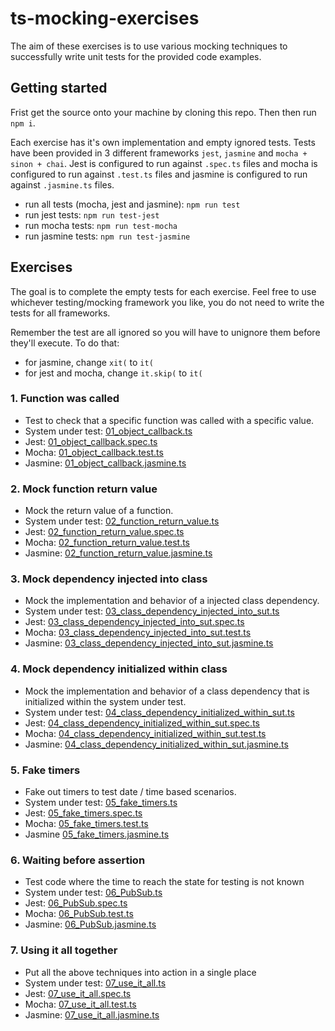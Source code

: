 # ts-mocking-exercises

The aim of these exercises is to use various mocking techniques to successfully write unit tests for the provided code examples.

## Getting started
Frist get the source onto your machine by cloning this repo. Then then run `npm i`.

Each exercise has it's own implementation and empty ignored tests. Tests have been provided in 3 different frameworks `jest`, `jasmine` and `mocha + sinon + chai`. Jest is configured to run against `.spec.ts` files and mocha is configured to run against `.test.ts` files and jasmine is configured to run against `.jasmine.ts` files.

- run all tests (mocha, jest and jasmine): `npm run test`
- run jest tests: `npm run test-jest`
- run mocha tests: `npm run test-mocha`
- run jasmine tests: `npm run test-jasmine`

## Exercises

The goal is to complete the empty tests for each exercise. Feel free to use whichever testing/mocking framework you like, you do not need to write the tests for all frameworks.

Remember the test are all ignored so you will have to unignore them before they'll execute. To do that:

- for jasmine, change `xit(` to `it(`
- for jest and mocha, change `it.skip(` to `it(`

### 1. Function was called

- Test to check that a specific function was called with a specific value.
- System under test: [01_object_callback.ts](src/tests-to-implement/01_object_callback.ts)
- Jest: [01_object_callback.spec.ts](src/tests-to-implement/01_object_callback.spec.ts)
- Mocha: [01_object_callback.test.ts](src/tests-to-implement/01_object_callback.test.ts)
- Jasmine: [01_object_callback.jasmine.ts](src/tests-to-implement/01_object_callback.jasmine.ts)

### 2. Mock function return value

- Mock the return value of a function.
- System under test: [02_function_return_value.ts](src/tests-to-implement/02_function_return_value.ts)
- Jest: [02_function_return_value.spec.ts](src/tests-to-implement/02_function_return_value.spec.ts)
- Mocha: [02_function_return_value.test.ts](src/tests-to-implement/02_function_return_value.test.ts)
- Jasmine: [02_function_return_value.jasmine.ts](src/tests-to-implement/02_function_return_value.jasmine.ts)

### 3. Mock dependency injected into class

- Mock the implementation and behavior of a injected class dependency.
- System under test: [03_class_dependency_injected_into_sut.ts](src/tests-to-implement/03_class_dependency_injected_into_sut.ts)
- Jest: [03_class_dependency_injected_into_sut.spec.ts](src/tests-to-implement/03_class_dependency_injected_into_sut.spec.ts)
- Mocha: [03_class_dependency_injected_into_sut.test.ts](src/tests-to-implement/03_class_dependency_injected_into_sut.test.ts)
- Jasmine: [03_class_dependency_injected_into_sut.jasmine.ts](src/tests-to-implement/03_class_dependency_injected_into_sut.jasmine.ts)

### 4. Mock dependency initialized within class

- Mock the implementation and behavior of a class dependency that is initialized within the system under test.
- System under test: [04_class_dependency_initialized_within_sut.ts](src/tests-to-implement/04_class_dependency_initialized_within_sut.ts)
- Jest: [04_class_dependency_initialized_within_sut.spec.ts](src/tests-to-implement/04_class_dependency_initialized_within_sut.spec.ts)
- Mocha: [04_class_dependency_initialized_within_sut.test.ts](src/tests-to-implement/04_class_dependency_initialized_within_sut.test.ts)
- Jasmine: [04_class_dependency_initialized_within_sut.jasmine.ts](src/tests-to-implement/04_class_dependency_initialized_within_sut.jasmine.ts)

### 5. Fake timers

- Fake out timers to test date / time based scenarios.
- System under test: [05_fake_timers.ts](src/tests-to-implement/05_fake_timers.ts)
- Jest: [05_fake_timers.spec.ts](src/tests-to-implement/05_fake_timers.spec.ts)
- Mocha: [05_fake_timers.test.ts](src/tests-to-implement/05_fake_timers.test.ts)
- Jasmine [05_fake_timers.jasmine.ts](src/tests-to-implement/05_fake_timers.jasmine.ts)

### 6. Waiting before assertion

- Test code where the time to reach the state for testing is not known
- System under test: [06_PubSub.ts](src/tests-to-implement/06_PubSub.ts)
- Jest: [06_PubSub.spec.ts](src/tests-to-implement/06_PubSub.spec.ts)
- Mocha: [06_PubSub.test.ts](src/tests-to-implement/06_PubSub.test.ts)
- Jasmine: [06_PubSub.jasmine.ts](src/tests-to-implement/06_PubSub.jasmine.ts)

### 7. Using it all together

- Put all the above techniques into action in a single place
- System under test: [07_use_it_all.ts](src/tests-to-implement/07_use_it_all.ts)
- Jest: [07_use_it_all.spec.ts](src/tests-to-implement/07_use_it_all.spec.ts)
- Mocha: [07_use_it_all.test.ts](src/tests-to-implement/07_use_it_all.test.ts)
- Jasmine: [07_use_it_all.jasmine.ts](src/tests-to-implement/07_use_it_all.jasmine.ts)
